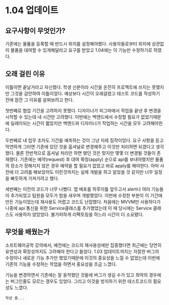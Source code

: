 # 1.04 업데이트 

## 요구사항이 무엇인가? 

기존에는 물품을 등록할 때 반드시 위치를 설정해야했다. 사용자들로부터 위치에 상관없이 물품을 대여할 수 있게해달라고 요구를 받았고 1.04에는 이 기능만 수정하기로 하였다. 

## 오래 걸린 이유 

이틀이면 끝날거라고 자신했다. 학생 신분이라 시간을 온전히 프로젝트에 쓰지는 못했지만 그것을 감안하여 이틀이었다. 예상보다 시간이 오래걸렸고 테스트 코드를 작성하기 전에 잠깐 그 이유를 살펴보려고 한다. 

첫번째로 협업 기간을 고려하지 못했다. 디자이너가 피그마에서 작업을 끝낸 후 변경을 시작할 수 있는데 내 시간만 고려했다. 이번에는 백엔드에서 수정할 필요가 없었기때문에 딜레이되는 시간이 짧았지만 백엔드와 디자이너가 작업하는 시간을 모두 고려해야한다. 

두번째로 내 업무 조차도 기간을 예측하는 것이 그냥 지레 짐작이었다. 요구 사항을 듣고 막연하게 그러면 기존에 있던 것을 옵셔널로 변경해주고 이것만 처리하면 되겠다고 생각했다. 물론 전반적으로 옵셔널 처리만 하면 됐던 것은 맞지만 몇몇 더 변경될 것들이 존재했다. 기존에는 예약(request) 후 대여 확정(apply) 순으로 api를 보내야했지만 물품의 장소가 정해지지 않은 경우 예약을 할 필요가 없었고 바로 apply를 해야한다. 아마 사전에 더 고려를 해보았어도 이런것까지는 실제 개발을 하고 알았을 것 같지만 너무 일정을 빠듯하게 가져가려고 했다. 

세번째는 이전의 코드가 너무 나빴다. 앱 배포를 하루이틀 앞두고서 alert나 여러 기능들이 추가되었고 팀원을 모두가 밤을 새우며 개발했었다. 이번에 수정한 부분이 이 기간에 만든 기능이었는데 재사용도 어렵고 코드도 난잡했다. 처음에는 MVVM만 사용하다가 나중에 api 통신을 위한 Service클래스를 추가했었는데 이 때 당시에는 Service 클래스도 사용하지 않았었다. 불가피하게 리팩토링을 하느라 시간이 더 소요됐다. 

## 무엇을 배웠는가

소프트웨어공학 강의에서, 예전에는 코드의 재사용성에만 집중했다면 최근에는 당연히 유연성과 확장성까지도 고려해야 한다고 들었다. 1.03 업데이트까지는 자잘한 버그의 수정이나 새로운 기능 추가만 했었기때문에 이것의 중요성을 느낄 수 없었는데 이번에 기존의 기능을 수정하는 작업을 하면서 중요성을 조금 느꼈다. 

기능을 변경하면서 기존에는 잘 동작했던 것들에 버그가 생길 수가 있고 최악의 경우에는 버그인줄도 모르는 경우도 있었다. 그리고 이것을 방지하기 위한 테스트코드의 필요성도 느꼈다.

`작성 중...` 

